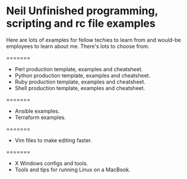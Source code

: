 Neil Unfinished programming, scripting and rc file examples
=======

Here are lots of examples for fellow techies to learn from and would-be employees to learn about me. There's lots to 
choose from.

=======
- Perl production template, examples and cheatsheet.
- Python production template, examples and cheatsheet.
- Ruby production template, examples and cheatsheet.
- Shell production template, examples and cheatsheet.

=======
- Ansible examples.
- Terraform examples.

=======
- Vim files to make editing faster.

=======
- X Windows configs and tools.
- Tools and tips for running Linux on a MacBook.

